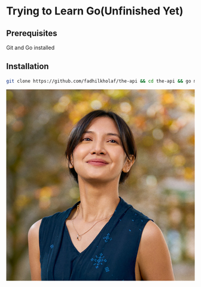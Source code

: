 # Trying to Learn Go(Unfinished Yet)

## Prerequisites

Git and Go installed

## Installation

```bash
git clone https://github.com/fadhilkholaf/the-api && cd the-api && go mod tidy && go run ./cmd/server/main.go
```

![Sore](./public/Sore.jpeg)
